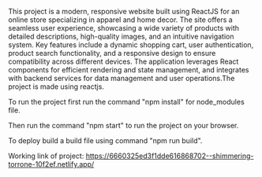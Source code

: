 This project is a modern, responsive website built using ReactJS for an online store specializing in apparel and home decor. The site offers a seamless user experience, showcasing a wide variety of products with detailed descriptions, high-quality images, and an intuitive navigation system. Key features include a dynamic shopping cart, user authentication, product search functionality, and a responsive design to ensure compatibility across different devices. The application leverages React components for efficient rendering and state management, and integrates with backend services for data management and user operations.The project is made using reactjs.

To run the project first run the command "npm install" for node_modules file.

Then run the command "npm start" to run the project on your browser.

To deploy build a build file using command "npm run build".

Working link of project:  https://6660325ed3f1dde616868702--shimmering-torrone-10f2ef.netlify.app/
